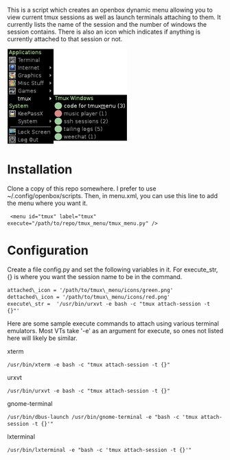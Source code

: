 
This is a script which creates an openbox dynamic menu allowing you to view current tmux sessions as well as launch terminals attaching to them. It currently lists the name of the session and the number of windows the session contains. There is also an icon which indicates if anything is currently attached to that session or not.

![Tmux Menu in Action](https://raw.githubusercontent.com/dannyn/tmux_menu/master/screenshot.png "Tmux Menu in Action")

Installation
============

Clone a copy of this repo somewhere. I prefer to use ~/.config/openbox/scripts. Then, in menu.xml, you can use this line to add the menu where you want it. 

```
 <menu id="tmux" label="tmux" execute="/path/to/repo/tmux_menu/tmux_menu.py" />
```

Configuration
=============

Create a file config.py and set the following variables in it. For execute\_str, {} is where you want the session name to be in the command.

```
attached\_icon = '/path/to/tmux\_menu/icons/green.png'
dettached\_icon = '/path/to/tmux\_menu/icons/red.png'
execute\_str =  '/usr/bin/urxvt -e bash -c "tmux attach-session -t {}"'
```

Here are some sample execute commands to attach using various terminal emulators. Most VTs take '-e' as an argument for execute, so ones not listed here will likely be similar.

xterm
```
/usr/bin/xterm -e bash -c "tmux attach-session -t {}"
```

urxvt
```
/usr/bin/urxvt -e bash -c "tmux attach-session -t {}"
```

gnome-terminal
```
/usr/bin/dbus-launch /usr/bin/gnome-terminal -e "bash -c 'tmux attach-session -t {}'"
```

lxterminal
```
/usr/bin/lxterminal -e "bash -c 'tmux attach-session -t {}'"
```
